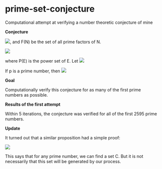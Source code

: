 # prime-set-conjecture
Computational attempt at verifying a number theoretic conjecture of mine

<b>Conjecture</b>

<img src="http://latex.codecogs.com/svg.latex?Let\:\rho(C) = \prod_{c_j \in{C}}{c_j}\:+1" border="0"/>, and F(N) be the set of all prime factors of N. 

<img src="http://latex.codecogs.com/svg.latex?Let\:E_i = E_{i-1} \cup \left\{z \in{F}(\rho(C)): C \in{P}(E_{i-1})\right\} for\:i>1" border="0"/>

where P(E) is the power set of E. Let <img src="http://latex.codecogs.com/svg.latex?E_1 = \{2\}" border="0"/>

If p is a prime number, then <img src="http://latex.codecogs.com/svg.latex?\exists%20i%20\in%20N%20\:%20(p%20\in%20E_i)" border="0"/>

<b>Goal</b>

Computationally verify this conjecture for as many of the first prime numbers as possible. 

<b>Results of the first attempt</b>

Within 5 iterations, the conjecture was verified for all of the first 2595 prime numbers. 

<b>Update</b>

It turned out that a similar proposition had a simple proof:

<img src="https://media.discordapp.net/attachments/560400535224582155/736582000109944912/441256048762945537.png">

This says that for any prime number, we can find a set C. But it is not necessarily that this set will be generated by our process.
